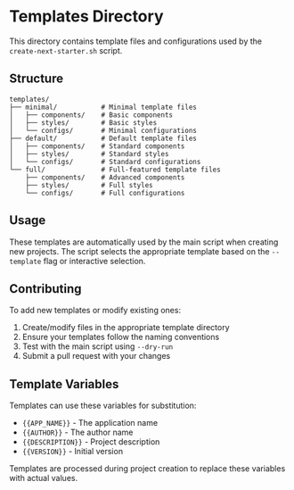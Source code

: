 # Templates Directory

This directory contains template files and configurations used by the `create-next-starter.sh` script.

## Structure

```
templates/
├── minimal/           # Minimal template files
│   ├── components/    # Basic components
│   ├── styles/        # Basic styles
│   └── configs/       # Minimal configurations
├── default/           # Default template files
│   ├── components/    # Standard components
│   ├── styles/        # Standard styles
│   └── configs/       # Standard configurations
└── full/              # Full-featured template files
    ├── components/    # Advanced components
    ├── styles/        # Full styles
    └── configs/       # Full configurations
```

## Usage

These templates are automatically used by the main script when creating new projects. The script selects the appropriate template based on the `--template` flag or interactive selection.

## Contributing

To add new templates or modify existing ones:

1. Create/modify files in the appropriate template directory
2. Ensure your templates follow the naming conventions
3. Test with the main script using `--dry-run`
4. Submit a pull request with your changes

## Template Variables

Templates can use these variables for substitution:
- `{{APP_NAME}}` - The application name
- `{{AUTHOR}}` - The author name
- `{{DESCRIPTION}}` - Project description
- `{{VERSION}}` - Initial version

Templates are processed during project creation to replace these variables with actual values. 